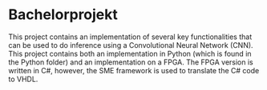 # Bachelorprojekt

This project contains an implementation of several key functionalities that can be used to do inference using a Convolutional Neural Network (CNN). This project contains both an implementation in Python (which is found in the Python folder) and an implementation on a FPGA. The FPGA version is written in C#, however, the SME framework is used to translate the C# code to VHDL.
